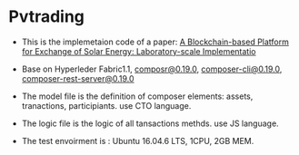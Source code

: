 # Pvtrading


* This is the implemetaion code of a paper:  [A Blockchain-based Platform for Exchange of Solar Energy: Laboratory-scale Implementatio](https://ieeexplore.ieee.org/document/8635679)
* Base on Hyperleder Fabric1.1, composr@0.19.0, composer-cli@0.19.0, composer-rest-server@0.19.0
* The model file is the definition of composer elements: assets, tranactions, participiants. use CTO language.

* The logic file is the logic of all tansactions methds. use JS language.

* The test envoirment is : Ubuntu 16.04.6 LTS, 1CPU, 2GB MEM.
